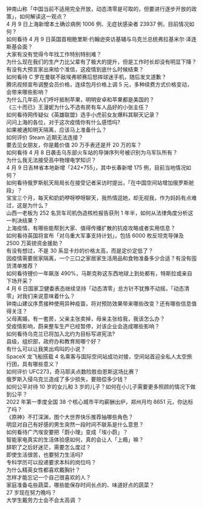 钟南山称「中国当前不适用完全开放，动态清零是可取的，但要进行逐步开放的政策」，如何解读这一观点？  
4 月 9 日上海新增本土确诊病例 1006 例、无症状感染者 23937 例，目前情况如何？  
如何看待 4 月 9 日英国首相鲍里斯·约翰逊突访基辅与乌克兰总统弗拉基米尔·泽连斯基会面？  
大家有没有觉得今年找工作特别特别难？  
为什么现在我们的生产力比父辈有了极大的提升，但是工作时长却没有明显下降？  
有没有大预言家出来给个准信，这疫情到底什么时候结束？  
如何看待 C 罗在曼联不敌埃弗顿赛后怒摔球迷手机，随后发文道歉？  
腾讯视频宣布调整会员价格，连续包月价格上调 5 元，多种续费方式价格变动，会带来哪些影响？  
为什么几年前人们呼吁抵制苹果，明明安卓和苹果都是美国的？  
《三十而已》王漫妮为什么不选有房有车人品好的小张主任？  
如何看待网传疑似《英雄联盟》选手小虎前女友爆料其聊天记录？  
问问上海的各位，对于这次疫情你有什么感悟吗?  
如果被通知明天隔离，应该马上准备什么？  
如何评价 Steam 近期无法连接？  
要去见女朋友，你是戴价值 20 万手表还是开 20 万的车？  
如何看待 4 月 8 日袭击乌东部火车站的导弹序列号被识别为乌军队所有？  
为什么我无法接受高中物理电学知识？  
4 月 9 日吉林省本地新增「242+755」，其中长春新增 175 例，目前当地情况如何？  
如何看待俄罗斯航天局局长在接受记者采访时提出，「在中国空间站增加俄罗斯舱段」？  
宝宝三个月，每天和奶奶咿呀咿呀聊天，我热情逗她，却无视我，作为妈妈有点难过，这是为什么？  
山西一老板为 252 名货车司机伪造核检报告获刑 1 年半，如何从法律角度分析这一判决结果？  
上海疫情，有哪些能帮到大家、值得传播扩散的抗疫攻略或者实用信息？  
如何看待英国将宣布「对乌重大军事支持计划」，包括 6000 枚反坦克导弹及 2500 万英镑资金援助？  
有没有想过，不是 30 系显卡炒的价格太高，而是定价定低了？  
因疫情需要居家隔离，一个三口之家居家生活用品和食物准备多少合适？有没有囤货清单推荐？  
如何看待锂价一年飙涨 490%，马斯克称这东西地球上到处都有，特斯拉或亲自下场开采？  
4 月 6 日国家卫健委表态继续坚持「动态清零」总方针不犹豫不动摇，「动态清零」对我们来说意味着什么？  
钟南山建议序贯接种使用异种疫苗，将对预防效果带来哪些改变？还有哪些信息值得关注？  
父母离婚，有一套房，父亲主张卖掉，母亲主张给我，我该怎么办？  
受疫情影响，蔚来整车生产已经暂停，对该企业会造成哪些影响？  
如何看待乌克兰已将加入北约为目标写进宪法?  
县级，组织部，政府办和教育局哪个好？  
有什么可以让我笑出鸡叫的小说？  
SpaceX 龙飞船搭载 4 名乘客与国际空间站成功对接，空间站首迎全私人太空旅行团，具有哪些意义？  
如何评价 UFC273，奇马耶夫点数险胜伯恩斯这场比赛？  
俄罗斯入侵乌克兰造成了多少损失，要赔偿多少钱？  
如何公平对待 10 岁的女儿和 3 岁的儿子？如何在小儿子需要更多照顾的情况下做到公平？  
2022 年第一季度全国 38 个核心城市平均薪酬出炉，郑州月均 8651 元，你达标了吗？  
《原神》不打深渊，图个大世界快乐推荐抽哪些角色？  
明显对自己有好感的男生突然一段时间不联系是什么意思？  
如何看待广汽埃安要把「蔚小理」变成「埃小蔚」？  
智能家电真实的生活体验感如何，真的会让人「上瘾」嘛？  
辞职了之后好迷茫，需要怎么度过？  
即使生活很苦，也要努力生活吗?  
专科学历可以投递要求本科的岗位吗？  
为什么精英女性都喜欢戴胸针？  
怎样才能忘记一个自己很喜欢的人？  
家庭准备屯些蔬菜，哪些能保存时间长点的、味道好点的蔬菜？  
27 岁现在努力晚吗？  
大学生戴劳力士会不会太高调 ？  
